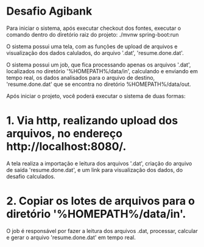 # Desafio Agibank

Para iniciar o sistema, após executar checkout dos fontes, executar o comando dentro do diretório raiz do projeto: ./mvnw spring-boot:run

O sistema possui uma tela, com as funções de upload de arquivos e visualização dos dados calulados, do arquivo '.dat', 'resume.done.dat'.

O sistema possui um job, que fica processando apenas os arquivos '.dat', localizados no diretório '%HOMEPATH%/data/in',
calculando e enviando em tempo real, os dados analisados para o arquivo de destino, 'resume.done.dat' que se encontra no diretório %HOMEPATH%/data/out.

Após iniciar o projeto, você poderá executar o sistema de duas formas:
# 1. Via http, realizando upload dos arquivos, no endereço http://localhost:8080/.
   A tela realiza a importação e leitura dos arquivos '.dat', criação do arquivo de saída 'resume.done.dat', e um link para visualização dos dados, do desafio calculados. 
# 2. Copiar os lotes de  arquivos para o diretório '%HOMEPATH%/data/in'.
  O job é responsável por fazer a leitura dos arquivos .dat, processar, calcular e gerar o arquivo 'resume.done.dat' em tempo real.  
